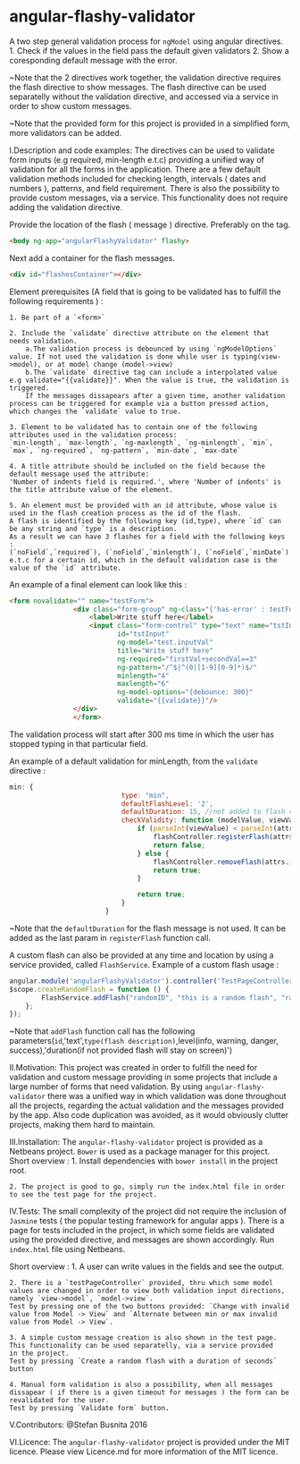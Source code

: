 # angular-flashy-validator
A two step general validation process for `ngModel` using angular directives.
	1. Check if the values in the field pass the default given validators
	2. Show a coresponding default message with the error.

~Note that the 2 directives work together, the validation directive requires the flash directive to show messages. The flash directive 
can be used separatelly without the validation directive, and accessed via a service in order to show custom messages.

~Note that the provided form for this project is provided in a simplified form, more validators can be added.





I.Description and code examples:
	The directives can be used to validate form inputs (e.g required, min-length e.t.c) providing a unified way of validation for all the 
forms in the application. There are a few default validation methods included for checking length, intervals ( dates and numbers ), patterns, and field requirement.
There is also the possibility to provide custom messages, via a service. This functionality does not require adding 
the validation directive. 

Provide the location of the flash ( message ) directive. Preferably on the <body> tag.

```html
<body ng-app="angularFlashyValidator" flashy>
```

Next add a container for the flash messages.


```html
<div id="flashesContainer"></div>
```

Element prerequisites (A field that is going to be validated has to fulfill the following requirements ) : 
 
	1. Be part of a `<form>`
	
	2. Include the `validate` directive attribute on the element that needs validation.
		a.The validation process is debounced by using `ngModelOptions` value. If not used the validation is done while user is typing(view->model), or at model change (model->view)
		b.The `validate` directive tag can include a interpolated value e.g validate="{{validate}}". When the value is true, the validation is triggered.
		If the messages dissapears after a given time, another validation process can be triggered for example via a button pressed action, which changes the `validate` value to true.
		
	3. Element to be validated has to contain one of the following attributes used in the validation process:
	`min-length`, `max-length`, `ng-maxlength`, `ng-minlength`, `min`, `max`, `ng-required`, `ng-pattern`, `min-date`, `max-date`
	
	4. A title attribute should be included on the field because the default message used the attribute:
	'Number of indents field is required.', where 'Number of indents' is the title attribute value of the element.
	
	5. An element must be provided with an id attribute, whose value is used in the flash creation process as the id of the flash.
	A flash is identified by the following key (id,type), where `id` can be any string and `type` is a description. 
	As a result we can have 3 flashes for a field with the following keys : 
	(`noField`,`required`), (`noField`,`minlength`), (`noField`,`minDate`) e.t.c for a certain id, which in the default validation case is the value of the `id` attribute.

An example of a final element can look like this : 

```html
<form novalidate="" name="testForm">
                <div class="form-group" ng-class="{'has-error' : testForm.tstInputName.$error.isRequired}">
                    <label>Write stuff here</label>
                    <input class="form-control" type="text" name="tstInputName" 
                           id="tstInput" 
                           ng-model="test.inputVal" 
                           title="Write stuff here"
                           ng-required="firstVal+secondVal==3"
                           ng-pattern="/^$|^(0|[1-9][0-9]*)$/"
                           minlength="4"
                           maxlength="6"
                           ng-model-options="{debounce: 300}"
                           validate="{{validate}}"/>
                </div>
                </form>
```
                
The validation process will start after 300 ms time in which the user has stopped typing in that particular field.


An example of a default validation for minLength, from the `validate` directive : 

```javascript
min: {
                            type: "min",
                            defaultFlashLevel: '2',
                            defaultDuration: 15, //not added to flash creation, can be added as last param
                            checkValidity: function (modelValue, viewValue) {
                                if (parseInt(viewValue) < parseInt(attrs.min)) {
                                    flashController.registerFlash(attrs.id, title + "min value is " + attrs.min + ".", this.type, this.defaultFlashLevel);
                                    return false;
                                } else {
                                    flashController.removeFlash(attrs.id, this.type);
                                    return true;
                                }

                                return true;
                            }
                        }
```
                        
~Note that the `defaultDuration` for the flash message is not used. It can be added as the last param in `registerFlash` function call. 

A custom flash can also be provided at any time and location by using a service provided, called `FlashService`.
Example of a custom flash usage : 

```javascript
angular.module('angularFlashyValidator').controller('TestPageController', function ($scope, FlashService) {
$scope.createRandomFlash = function () {
        FlashService.addFlash("randomID", "this is a random flash", "random", 1, 2);
    };
});
```

~Note that `addFlash` function call has the following parameters(`id`,'text',`type(flash description)`,level(info, warning, danger, success),'duration(if not provided flash will stay on screen)')

II.Motivation:
	This project was created in order to fulfill the need for validation and custom message providing in some projects that include a 
large number of forms that need validation. 
By using `angular-flashy-validator` there was a unified way in which validation was done throughout all the projects, regarding the actual validation and the messages provided by the app. Also code duplication was avoided, as it would obviously clutter projects, making them hard to maintain.

III.Installation:
The `angular-flashy-validator` project is provided as a Netbeans project. 
`Bower` is used as a package manager for this project.
Short overview : 
	1. Install dependencies with `bower install` in the project root.
	
	2. The project is good to go, simply run the index.html file in order to see the test page for the project.

IV.Tests:
	The small complexity of the project did not require the inclusion of `Jasmine` tests ( the popular testing framework for angular apps ).
There is a page for tests included in the project, in which some fields are validated using the provided directive, and messages are shown accordingly.
Run `index.html` file using Netbeans.

Short overview : 
	1. A user can write values in the fields and see the output.
	
	2. There is a `testPageController` provided, thru which some model values are changed in order to view both validation input directions,
	namely `view->model`, `model->view`.  
	Test by pressing one of the two buttons provided: `Change with invalid value from Model -> View` and `Alternate between min or max invalid value from Model -> View`.
	
	3. A simple custom message creation is also shown in the test page. This functionality can be used separatelly, via a service provided
	in the project.
	Test by pressing `Create a random flash with a duration of seconds` button
	
	4. Manual form validation is also a possibility, when all messages dissapear ( if there is a given timeout for messages ) the form can be 
	revalidated for the user. 
	Test by pressing `Validate form` button.

V.Contributors:
@Stefan Busnita 2016

VI.Licence:
The `angular-flashy-validator` project is provided under the MIT licence. 
Please view Licence.md for more information of the MIT licence.
